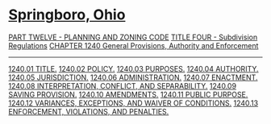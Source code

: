 [Springboro, Ohio](indexee20.html)
==================================

[PART TWELVE - PLANNING AND ZONING CODE](465ba412.html) [TITLE FOUR -
Subdivision Regulations](48c4a412.html) [CHAPTER 1240 General
Provisions, Authority and Enforcement](48d0a412.html)

* * * * *

[1240.01 TITLE.](48e8a412.html) [1240.02 POLICY.](48eca412.html)
[1240.03 PURPOSES.](48f6a412.html) [1240.04 AUTHORITY.](4907a412.html)
[1240.05 JURISDICTION.](490ba412.html) [1240.06
ADMINISTRATION.](491aa412.html) [1240.07 ENACTMENT.](4920a412.html)
[1240.08 INTERPRETATION, CONFLICT, AND SEPARABILITY.](4924a412.html)
[1240.09 SAVING PROVISION.](492ea412.html) [1240.10
AMENDMENTS.](4932a412.html) [1240.11 PUBLIC PURPOSE.](4936a412.html)
[1240.12 VARIANCES, EXCEPTIONS, AND WAIVER OF
CONDITIONS.](493aa412.html) [1240.13 ENFORCEMENT, VIOLATIONS, AND
PENALTIES.](4946a412.html)
